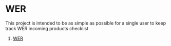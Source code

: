 # WER
This project is intended to be as simple as possible for a single user to keep track WER incoming products checklist

 1. [WER](WER_Checklist)

